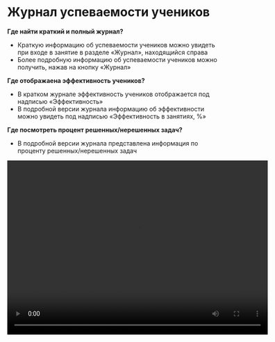 # Журнал успеваемости учеников


**Где найти краткий и полный журнал?**

- Краткую информацию об успеваемости учеников можно увидеть при входе в занятие в разделе «Журнал», находящийся справа 
- Более подробную информацию об успеваемости учеников можно получить, нажав на кнопку «Журнал»

**Где отображаена эффективность учеников?**

- В кратком журнале эффективность учеников отображается под надписью «Эффективность»
- В подробной версии журнала информацию об эффективности можно увидеть под надписью «Эффективность в занятиях, %»


**Где посмотреть процент решенных/нерешенных задач?**

- В подробной версии журнала представлена информация по проценту решенных/нерешенных задач

<video width="600" height="400" controls=true src="https://s3-eu-west-1.amazonaws.com/edu-prod/video/help_videos/11.mp4" type="video/mp4" />